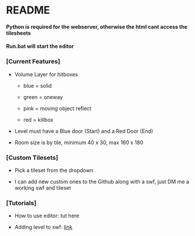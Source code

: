 # README
#### Python is required for the webserver, otherwise the html cant access the tilesheets

#### Run.bat will start the editor


### [Current Features]

- Volume Layer for hitboxes 

  - blue = solid

  - green = oneway

  - pink = moving object reflect

  - red = killbox

- Level must have a Blue door (Start) and a Red Door (End)

- Room size is by tile, minimum 40 x 30, max 160 x 180

### [Custom Tilesets]

- Pick a tileset from the dropdown

- I can add new custom ones to the Github along with a swf, just DM me a working swf and tileset

### [Tutorials]

- How to use editor: tut here

- Adding level to swf: [link](https://github.com/lBedrockl/Pixel-Quest-Level-Editor/tree/master/custom%20level%20loader%20hack)

